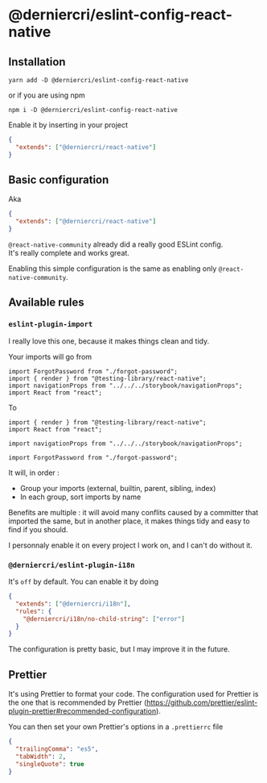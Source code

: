 # @derniercri/eslint-config-react-native

## Installation

```shell
yarn add -D @derniercri/eslint-config-react-native
```

or if you are using npm

```shell
npm i -D @derniercri/eslint-config-react-native
```

Enable it by inserting in your project

```json
{
  "extends": ["@derniercri/react-native"]
}
```

## Basic configuration

Aka

```json
{
  "extends": ["@derniercri/react-native"]
}
```

`@react-native-community` already did a really good ESLint config.<br>
It's really complete and works great.

Enabling this simple configuration is the same as enabling only `@react-native-community`.

## Available rules

### `eslint-plugin-import`

I really love this one, because it makes things clean and tidy.

Your imports will go from

```tsx
import ForgotPassword from "./forgot-password";
import { render } from "@testing-library/react-native";
import navigationProps from "../../../storybook/navigationProps";
import React from "react";
```

To

```tsx
import { render } from "@testing-library/react-native";
import React from "react";

import navigationProps from "../../../storybook/navigationProps";

import ForgotPassword from "./forgot-password";
```

It will, in order :

- Group your imports (external, builtin, parent, sibling, index)
- In each group, sort imports by name

Benefits are multiple : it will avoid many conflits caused by a committer that imported the same, but in another place, it makes things tidy and easy to find if you should.

I personnaly enable it on every project I work on, and I can't do without it.

### `@derniercri/eslint-plugin-i18n`

It's `off` by default.
You can enable it by doing

```json
{
  "extends": ["@derniercri/i18n"],
  "rules": {
    "@derniercri/i18n/no-child-string": ["error"]
  }
}
```

The configuration is pretty basic, but I may improve it in the future.

## Prettier

It's using Prettier to format your code. The configuration used for Prettier is the one that is recommended by Prettier (https://github.com/prettier/eslint-plugin-prettier#recommended-configuration).

You can then set your own Prettier's options in a `.prettierrc` file

```json
{
  "trailingComma": "es5",
  "tabWidth": 2,
  "singleQuote": true
}
```
